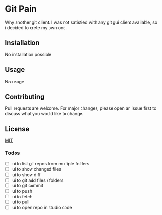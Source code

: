 # Git Pain

Why another git client. I was not satisfied with any git gui client available, so i decided to crete my own one.

## Installation

No installation possible

## Usage

No usage

## Contributing

Pull requests are welcome. For major changes, please open an issue first to discuss what you would like to change.

## License

[MIT](https://choosealicense.com/licenses/mit/)

### Todos

- [ ] ui to list git repos from multiple folders
- [ ] ui to show changed files
- [ ] ui to show diff
- [ ] ui to git add files / folders
- [ ] ui to git commit
- [ ] ui to push
- [ ] ui to fetch
- [ ] ui to pull
- [ ] ui to open repo in studio code
